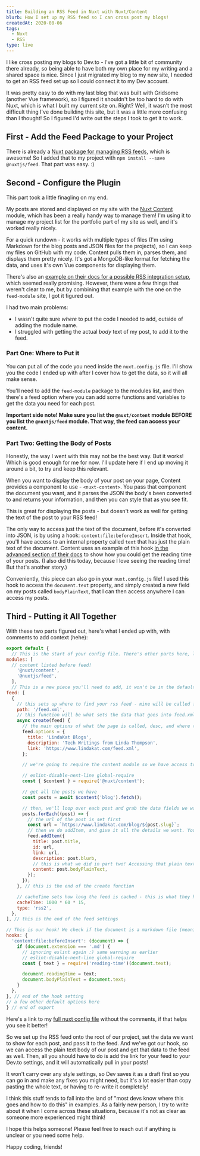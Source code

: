```yaml
---
title: Building an RSS Feed in Nuxt with Nuxt/Content
blurb: How I set up my RSS feed so I can cross post my blogs!
createdAt: 2020-08-06
tags:
  - Nuxt
  - RSS
type: live
---
```


I like cross posting my blogs to Dev.to - I've got a little bit of community there already, so being able to have both my own place for my writing and a shared space is nice. Since I just migrated my blog to my new site, I needed to get an RSS feed set up so I could connect it to my Dev account.

It was pretty easy to do with my last blog that was built with Gridsome (another Vue framework), so I figured it shouldn't be too hard to do with Nuxt, which is what I built my current site on. Right? Well, it wasn't the most difficult thing I've done building this site, but it was a little more confusing than I thought! So I figured I'd write out the steps I took to get it to work.

## First - Add the Feed Package to your Project

There is already a [Nuxt package for managing RSS feeds](https://github.com/nuxt-community/feed-module), which is awesome! So I added that to my project with `npm install --save @nuxtjs/feed`. That part was easy. :)

## Second - Configure the Plugin

This part took a little finagling on my end.

My posts are stored and displayed on my site with the [Nuxt Content](https://content.nuxtjs.org/) module, which has been a really handy way to manage them! I'm using it to manage my project list for the portfolio part of my site as well, and it's worked really nicely.

For a quick rundown - it works with multiple types of files (I'm using Markdown for the blog posts and JSON files for the projects), so I can keep my files on GitHub with my code. Content pulls them in, parses them, and displays them pretty nicely. It's got a MongoDB-like format for fetching the data, and uses it's own Vue components for displaying them.

There's also an [example on their docs for a possible RSS integration setup](https://content.nuxtjs.org/integrations/), which seemed really promising. However, there were a few things that weren't clear to me, but by combining that example with the one on the `feed-module` site, I got it figured out.

I had two main problems:

- I wasn't quite sure *where* to put the code I needed to add, outside of adding the module name.
- I struggled with getting the actual *body* text of my post, to add it to the feed.

### Part One: Where to Put it

You can put all of the code you need inside the `nuxt.config.js` file. I'll show you the code I ended up with after I cover how to get the data, so it will all make sense.

You'll need to add the `feed-module` package to the modules list, and then there's a feed option where you can add some functions and variables to get the data you need for each post.

**Important side note! Make sure you list the `@nuxt/content` module BEFORE you list the `@nuxtjs/feed` module. That way, the feed can access your content.**

### Part Two: Getting the Body of Posts

Honestly, the way I went with this may not be the best way. But it works! Which is good enough for me for now. I'll update here if I end up moving it around a bit, to try and keep this relevant.

When you want to display the body of your post on your page, Content provides a component to use - `<nuxt-content>`. You pass that component the document you want, and it parses the JSON the body's been converted to and returns your information, and then you can style that as you see fit.

This is great for displaying the posts - but doesn't work as well for getting the text of the post to your RSS feed!

The only way to access just the text of the document, before it's converted into JSON, is by using a hook: `content:file:beforeInsert`. Inside that hook, you'll have access to an internal property called `text` that has just the plain text of the document. Content uses an example of this hook [in the advanced section of their docs](https://content.nuxtjs.org/advanced/#contentfilebeforeinsert) to show how you could get the reading time of your posts. (I also did this today, because I love seeing the reading time! But that's another story.)

Conveniently, this piece can also go in your `nuxt.config.js` file! I used this hook to access the `document.text` property, and simply created a new field on my posts called `bodyPlainText`, that I can then access anywhere I can access my posts.

## Third - Putting it All Together

With these two parts figured out, here's what I ended up with, with comments to add context (hehe):

```js
export default {
  // This is the start of your config file. There's other parts here, like mode, target, head, etc that aren't important for what we're talking about. But you'll find a part called modules, which is where we start:
modules: [
  // content listed before feed!
    '@nuxt/content',
    '@nuxtjs/feed',
  ],
  // This is a new piece you'll need to add, it won't be in the default file.
feed: [
  {
    // this sets up where to find your rss feed - mine will be called feed.xml, and located in the root of my project
    path: '/feed.xml',
    // this function will be what sets the data that goes into feed.xml
    async create(feed) {
      // the main options of what the page is called, desc, and where to find it as a full path
      feed.options = {
        title: 'LindaKat Blogs',
        description: 'Tech Writings from Linda Thompson',
        link: 'https://www.lindakat.com/feed.xml',
      };

      // we're going to require the content module so we have access to $content, then we're going to fetch all of our posts. If you're using eslint in your project, you might need to ignore this line because it's requiring something inside a function. Will work just fine, it might yell at you though. :)

      // eslint-disable-next-line global-require
      const { $content } = require('@nuxt/content');

      // get all the posts we have
      const posts = await $content('blog').fetch();

      // then, we'll loop over each post and grab the data fields we want to show in our feed. The name of your fields might be different than mine - that depends on how your data is set up in your Content settings.
      posts.forEach((post) => {
        // the url of the post is set first
        const url = `https://www.lindakat.com/blog/${post.slug}`;
        // then we do addItem, and give it all the details we want. You'll often see a date field here too - I don't have one because I don't post my dates on my posts.
        feed.addItem({
          title: post.title,
          id: url,
          link: url,
          description: post.blurb,
          // this is what we did in part two! Accessing that plain text
          content: post.bodyPlainText,
        });
      });
    }, // this is the end of the create function

    // cacheTime sets how long the feed is cached - this is what they had in the feed-module example, and I've left it as is for now. Type sets what kind of feed it is - you can do atom or json as well.
    cacheTime: 1000 * 60 * 15,
    type: 'rss2',
  },
], // this is the end of the feed settings

// This is our hook! We check if the document is a markdown file (meaning it's a blog post in this case), and if so we get the reading time and set it to a property on the document, and also set our plain text of the post to a property.
hooks: {
  'content:file:beforeInsert': (document) => {
    if (document.extension === '.md') {
      // ignoring eslint again :) same warning as earlier
      // eslint-disable-next-line global-require
      const { text } = require('reading-time')(document.text);

      document.readingTime = text;
      document.bodyPlainText = document.text;
    }
  },
}, // end of the hook setting
// a few other default options here
} // end of export
  ```

Here's a link to my [full nuxt config file](https://github.com/lindakatcodes/lindakatdev/blob/main/nuxt.config.js) without the comments, if that helps you see it better!

So we set up the RSS feed onto the root of our project, set the data we want to show for each post, and pass it to the feed. And we've got our hook, so we can access the plain text body of our post and get that data to the feed as well. Then, all you should have to do is add the link for your feed to your Dev.to settings, and it will automatically pull in your posts!

It won't carry over any style settings, so Dev saves it as a draft first so you can go in and make any fixes you might need, but it's a lot easier than copy pasting the whole text, or having to re-write it completely!

I think this stuff tends to fall into the land of "most devs know where this goes and how to do this" in examples. As a fairly new person, I try to write about it when I come across these situations, because it's not as clear as someone more experienced might think!

I hope this helps someone! Please feel free to reach out if anything is unclear or you need some help.

Happy coding, friends!
